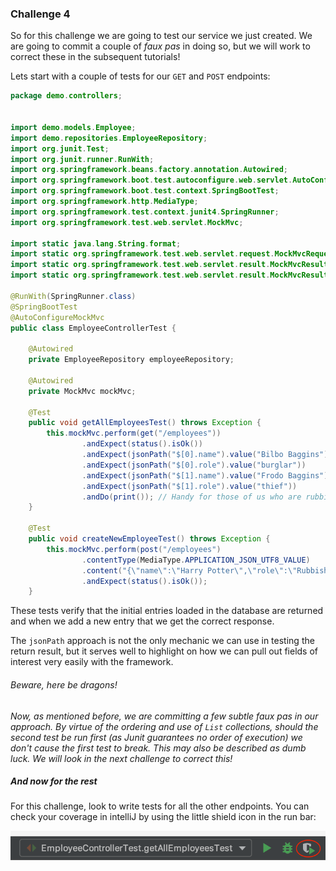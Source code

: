 ### Challenge 4

So for this challenge we are going to test our service we just created. We are going to commit a couple
of _faux pas_ in doing so, but we will work to correct these in the subsequent tutorials!

Lets start with a couple of tests for our `GET` and `POST` endpoints:

```java
package demo.controllers;


import demo.models.Employee;
import demo.repositories.EmployeeRepository;
import org.junit.Test;
import org.junit.runner.RunWith;
import org.springframework.beans.factory.annotation.Autowired;
import org.springframework.boot.test.autoconfigure.web.servlet.AutoConfigureMockMvc;
import org.springframework.boot.test.context.SpringBootTest;
import org.springframework.http.MediaType;
import org.springframework.test.context.junit4.SpringRunner;
import org.springframework.test.web.servlet.MockMvc;

import static java.lang.String.format;
import static org.springframework.test.web.servlet.request.MockMvcRequestBuilders.*;
import static org.springframework.test.web.servlet.result.MockMvcResultHandlers.print;
import static org.springframework.test.web.servlet.result.MockMvcResultMatchers.*;

@RunWith(SpringRunner.class)
@SpringBootTest
@AutoConfigureMockMvc
public class EmployeeControllerTest {

    @Autowired
    private EmployeeRepository employeeRepository;

    @Autowired
    private MockMvc mockMvc;

    @Test
    public void getAllEmployeesTest() throws Exception {
        this.mockMvc.perform(get("/employees"))
                .andExpect(status().isOk())
                .andExpect(jsonPath("$[0].name").value("Bilbo Baggins"))
                .andExpect(jsonPath("$[0].role").value("burglar"))
                .andExpect(jsonPath("$[1].name").value("Frodo Baggins"))
                .andExpect(jsonPath("$[1].role").value("thief"))
                .andDo(print()); // Handy for those of us who are rubbish at working out what Json should look like.
    }

    @Test
    public void createNewEmployeeTest() throws Exception {
        this.mockMvc.perform(post("/employees")
                .contentType(MediaType.APPLICATION_JSON_UTF8_VALUE)
                .content("{\"name\":\"Harry Potter\",\"role\":\"Rubbish Wizard\"}"))
                .andExpect(status().isOk());
    }
```

These tests verify that the initial entries loaded in the database are returned and when we add a new entry
that we get the correct response.

The `jsonPath` approach is not the only mechanic we can use in testing the return result, but it serves well
to highlight on how we can pull out fields of interest very easily with the framework.

###### Beware, here be dragons!
_Now, as mentioned before, we are committing a few subtle faux pas in our approach. By virtue of the ordering_
_and use of `List` collections, should the second test be run first (as Junit guarantees no order of execution)_
_we don't cause the first test to break. This may also be described as dumb luck. We will look in the next_
_challenge to correct this!_

##### And now for the rest

For this challenge, look to write tests for all the other endpoints. You can check your coverage in intelliJ
by using the little shield icon in the run bar:

![Icon Location](IconLocation.png?raw=true "Coverage Button")

